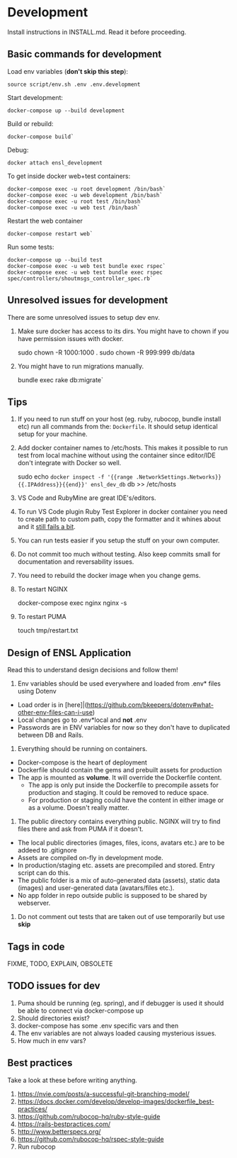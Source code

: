 # Development

Install instructions in INSTALL.md. Read it before proceeding.

## Basic commands for development

Load env variables (**don't skip this step**):

    source script/env.sh .env .env.development

Start development:

    docker-compose up --build development

Build or rebuild:

    docker-compose build`

Debug:

    docker attach ensl_development

To get inside docker web+test containers:

    docker-compose exec -u root development /bin/bash`
    docker-compose exec -u web development /bin/bash`
    docker-compose exec -u root test /bin/bash`
    docker-compose exec -u web test /bin/bash`

Restart the web container

    docker-compose restart web`

Run some tests:

    docker-compose up --build test
    docker-compose exec -u web test bundle exec rspec`
    docker-compose exec -u web test bundle exec rspec spec/controllers/shoutmsgs_controller_spec.rb`

## Unresolved issues for development

There are some unresolved issues to setup dev env.

1. Make sure docker has access to its dirs. You might have to chown if you have permission issues with docker.

    sudo chown -R 1000:1000 .
    sudo chown -R 999:999 db/data

1. You might have to run migrations manually.

    bundle exec rake db:migrate`

## Tips

1. If you need to run stuff on your host (eg. ruby, rubocop, bundle install etc) run all commands from the: `Dockerfile`. It should setup identical setup for your machine.
1. Add docker container names to /etc/hosts. This makes it possible to run test from local machine without using the container since editor/IDE don't integrate with Docker so well.

    sudo echo `docker inspect -f '{{range .NetworkSettings.Networks}}{{.IPAddress}}{{end}}' ensl_dev_db` db >> /etc/hosts

1. VS Code and RubyMine are great IDE's/editors.
1. To run VS Code plugin Ruby Test Explorer in docker container you need to create path to custom path, copy the formatter and it whines about and it [still fails a bit](https://github.com/connorshea/vscode-ruby-test-adapter/issues/21).
1. You can run tests easier if you setup the stuff on your own computer.
1. Do not commit too much without testing. Also keep commits small for documentation and reversability issues.
1. You need to rebuild the docker image when you change gems.
1. To restart NGINX

    docker-compose exec nginx nginx -s

1. To restart PUMA

    touch tmp/restart.txt

## Design of ENSL Application

Read this to understand design decisions and follow them!

1. Env variables should be used everywhere and loaded from .env* files using Dotenv
  * Load order is in [here]|(https://github.com/bkeepers/dotenv#what-other-env-files-can-i-use)
  * Local changes go to .env*local and **not** .env
  * Passwords are in ENV variables for now so they don't have to duplicated between DB and Rails.
1. Everything should be running on containers.
  * Docker-compose is the heart of deployment
  * Dockerfile should contain the gems and prebuilt assets for production
  * The app is mounted as **volume**. It will override the Dockerfile content.
    * The app is only put inside the Dockerfile to precompile assets for production and staging. It could be removed to reduce space.
    * For production or staging could have the content in either image or as a volume. Doesn't really matter.
1. The public directory contains everything public. NGINX will try to find files there and ask from PUMA if it doesn't.
  * The local public directories (images, files, icons, avatars etc.) are to be addeed to .gitignore
  * Assets are compiled on-fly in development mode.
  * In production/staging etc. assets are precompiled and stored. Entry script can do this.
  * The public folder is a mix of auto-generated data (assets), static data (images) and user-generated data (avatars/files etc.).
  * No app folder in repo outside public is supposed to be shared by webserver.
1. Do not comment out tests that are taken out of use temporarily but use **skip**

## Tags in code

FIXME, TODO, EXPLAIN, OBSOLETE

## TODO issues for dev

1. Puma should be running (eg. spring), and if debugger is used it should be able to connect via docker-compose up
1. Should directories exist?
1. docker-compose has some .env specific vars and then
1. The env variables are not always loaded causing mysterious issues.
1. How much in env vars?

## Best practices

Take a look at these before writing anything.

1. https://nvie.com/posts/a-successful-git-branching-model/
1. https://docs.docker.com/develop/develop-images/dockerfile_best-practices/
1. https://github.com/rubocop-hq/ruby-style-guide
1. https://rails-bestpractices.com/
1. http://www.betterspecs.org/
1. https://github.com/rubocop-hq/rspec-style-guide
1. Run rubocop
